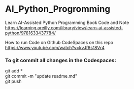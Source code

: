 # AI_Python_Progromming
Learn AI-Assisted Python Programming Book Code and Note  
https://learning.oreilly.com/library/view/learn-ai-assisted-python/9781633437784/  


How to run Code on Github CodeSpaces on this repo    
https://www.youtube.com/watch?v=kvJf8s18Vr4   



### To git commit all changes in the Codespaces:   
git add *  
git commit -m "update readme.md"  
git push    
